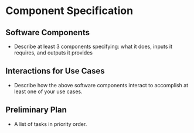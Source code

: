 # Component Specification

## Software Components
* Describe at least 3 components specifying: what it does, inputs it requires, and outputs it provides

## Interactions for Use Cases
* Describe how the above software components interact to accomplish at least one of your use cases.

## Preliminary Plan
*  A list of tasks in priority order.